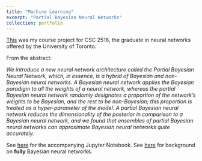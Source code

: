 ```yaml
---
title: "Machine Learning"
excerpt: "Partial Bayesian Neural Networks"
collection: portfolio
---
```



<a href="https://cyrusmaz.github.io/portfolio/files/CSC_2516_Project.pdf">This</a>
was my course project for CSC 2516, the graduate in neural networks offered by the University of Toronto. 

From the abstract: 

*We introduce a new neural network architecture called the Partial Bayesian Neural
Network, which, in essence, is a hybrid of Bayesian and non-Bayesian neural
networks. A Bayesian neural network applies the Bayesian paradigm to all the
weights of a neural network, whereas the partial Bayesian neural network randomly
designates a proportion of the network’s weights to be Bayesian, and the rest to
be non-Bayesian; this proportion is treated as a hyper-parameter of the model.
A partial Bayesian neural network reduces the dimensionality of the posterior
in comparison to a Bayesian neural network, and we found that ensembles of
partial Bayesian neural networks can approximate Bayesian neural networks quite
accurately.*

See [here](/files/CSC_2516_Project_code.ipynb) for the accompanying Jupyter Notebook.
See [here](https://cyrusmaz.github.io/portfolio/portfolio-5/) for background on **fully** Bayesian neural networks.

